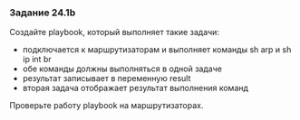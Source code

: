 ### Задание 24.1b

Создайте playbook, который выполняет такие задачи:
* подключается к маршрутизаторам и выполняет команды sh arp и sh ip int br
 * обе команды должны выполняться в одной задаче
 * результат записывает в переменную result
* вторая задача отображает результат выполнения команд

Проверьте работу playbook на маршрутизаторах.
